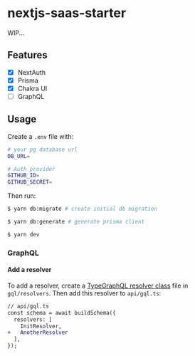 # nextjs-saas-starter

WIP...

## Features

- [x] NextAuth
- [x] Prisma
- [x] Chakra UI
- [ ] GraphQL

## Usage

Create a `.env` file with:

```bash
# your pg database url
DB_URL=

# Auth provider
GITHUB_ID=
GITHUB_SECRET=
```

Then run:

```bash
$ yarn db:migrate # create initial db migration

$ yarn db:generate # generate prisma client

$ yarn dev
```

### GraphQL

#### Add a resolver

To add a resolver, create a [TypeGraphQL resolver class](https://typegraphql.com/docs/resolvers.html) file in `gql/resolvers`. Then add this resolver to  `api/gql.ts`:

```diff
// api/gql.ts
const schema = await buildSchema({
  resolvers: [
    InitResolver,
+   AnotherResolver
  ],
});
```